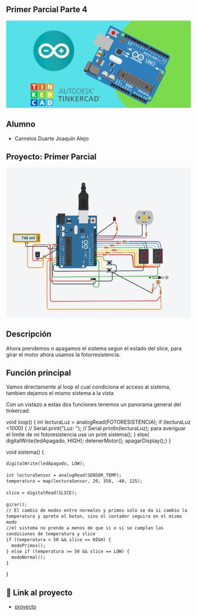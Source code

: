 ## Primer Parcial Parte 4
![Tinkercad](./img/ArduinoTinkercad.jpg)


## Alumno
- Carnelos Duarte Joaquin Alejo


## Proyecto: Primer Parcial
![Tinkercad](./img/arduino-parcial-parte-4.png)


## Descripción
Ahora prendemos o apagamos el sistema segun el estado del slice, para girar el motor ahora usamos la fotorresistencia.

## Función principal
  Vamos directamente al loop el cual condiciona el acceso al sistema, tambien dejamos el mismo sistema a la vista

  Con un vistazo a estas dos funciones tenemos un panorama general del tinkercad.

  void loop() {
    int lecturaLuz = analogRead(FOTORESISTENCIA);
    if (lecturaLuz <1000) {
    // Serial.print("Luz: ");
    // Serial.println(lecturaLuz); para averiguar el limite de mi fotoresistencia use un print
      sistema();
    }
    else{
      digitalWrite(ledApagado, HIGH);
      detenerMotor();
      apagarDisplay();}
  }

  void sistema() {
    
    digitalWrite(ledApagado, LOW);
    
    int lecturaSensor = analogRead(SENSOR_TEMP);
    temperatura = map(lecturaSensor, 20, 358, -40, 125);
    
    slice = digitalRead(SLICE);

    girar();
    // El cambio de modos entre normales y primos solo se da si cambio la temperatura y apreto el boton, sino el contador seguira en el mismo modo
    //el sistema no prende a menos de que si o si se cumplan las condiciones de temperatura y slice
    if (temperatura < 50 && slice == HIGH) {
      modoPrimos();
    } else if (temperatura >= 50 && slice == LOW) {
      modoNormal();  
    }

  }

## :robot: Link al proyecto
- [proyecto](https://www.tinkercad.com/things/4mCJDIUYaWG?sharecode=MtPjHtsRDwiAordha0mapk6xsOL8XhZDuvLDA79TueE)
